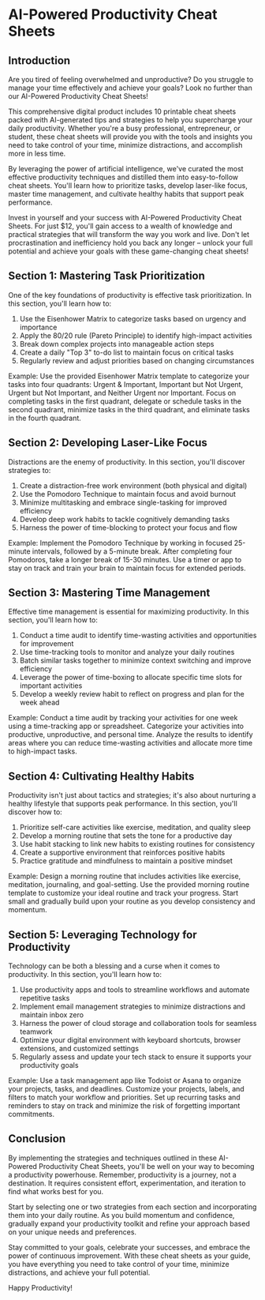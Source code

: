 # AI-Powered Productivity Cheat Sheets

## Introduction

Are you tired of feeling overwhelmed and unproductive? Do you struggle to manage your time effectively and achieve your goals? Look no further than our AI-Powered Productivity Cheat Sheets! 

This comprehensive digital product includes 10 printable cheat sheets packed with AI-generated tips and strategies to help you supercharge your daily productivity. Whether you're a busy professional, entrepreneur, or student, these cheat sheets will provide you with the tools and insights you need to take control of your time, minimize distractions, and accomplish more in less time.

By leveraging the power of artificial intelligence, we've curated the most effective productivity techniques and distilled them into easy-to-follow cheat sheets. You'll learn how to prioritize tasks, develop laser-like focus, master time management, and cultivate healthy habits that support peak performance.

Invest in yourself and your success with AI-Powered Productivity Cheat Sheets. For just $12, you'll gain access to a wealth of knowledge and practical strategies that will transform the way you work and live. Don't let procrastination and inefficiency hold you back any longer – unlock your full potential and achieve your goals with these game-changing cheat sheets!

## Section 1: Mastering Task Prioritization

One of the key foundations of productivity is effective task prioritization. In this section, you'll learn how to:

1. Use the Eisenhower Matrix to categorize tasks based on urgency and importance
2. Apply the 80/20 rule (Pareto Principle) to identify high-impact activities
3. Break down complex projects into manageable action steps
4. Create a daily "Top 3" to-do list to maintain focus on critical tasks
5. Regularly review and adjust priorities based on changing circumstances

Example: Use the provided Eisenhower Matrix template to categorize your tasks into four quadrants: Urgent & Important, Important but Not Urgent, Urgent but Not Important, and Neither Urgent nor Important. Focus on completing tasks in the first quadrant, delegate or schedule tasks in the second quadrant, minimize tasks in the third quadrant, and eliminate tasks in the fourth quadrant.

## Section 2: Developing Laser-Like Focus

Distractions are the enemy of productivity. In this section, you'll discover strategies to:

1. Create a distraction-free work environment (both physical and digital)
2. Use the Pomodoro Technique to maintain focus and avoid burnout
3. Minimize multitasking and embrace single-tasking for improved efficiency
4. Develop deep work habits to tackle cognitively demanding tasks
5. Harness the power of time-blocking to protect your focus and flow

Example: Implement the Pomodoro Technique by working in focused 25-minute intervals, followed by a 5-minute break. After completing four Pomodoros, take a longer break of 15-30 minutes. Use a timer or app to stay on track and train your brain to maintain focus for extended periods.

## Section 3: Mastering Time Management

Effective time management is essential for maximizing productivity. In this section, you'll learn how to:

1. Conduct a time audit to identify time-wasting activities and opportunities for improvement
2. Use time-tracking tools to monitor and analyze your daily routines
3. Batch similar tasks together to minimize context switching and improve efficiency
4. Leverage the power of time-boxing to allocate specific time slots for important activities
5. Develop a weekly review habit to reflect on progress and plan for the week ahead

Example: Conduct a time audit by tracking your activities for one week using a time-tracking app or spreadsheet. Categorize your activities into productive, unproductive, and personal time. Analyze the results to identify areas where you can reduce time-wasting activities and allocate more time to high-impact tasks.

## Section 4: Cultivating Healthy Habits

Productivity isn't just about tactics and strategies; it's also about nurturing a healthy lifestyle that supports peak performance. In this section, you'll discover how to:

1. Prioritize self-care activities like exercise, meditation, and quality sleep
2. Develop a morning routine that sets the tone for a productive day
3. Use habit stacking to link new habits to existing routines for consistency
4. Create a supportive environment that reinforces positive habits
5. Practice gratitude and mindfulness to maintain a positive mindset

Example: Design a morning routine that includes activities like exercise, meditation, journaling, and goal-setting. Use the provided morning routine template to customize your ideal routine and track your progress. Start small and gradually build upon your routine as you develop consistency and momentum.

## Section 5: Leveraging Technology for Productivity

Technology can be both a blessing and a curse when it comes to productivity. In this section, you'll learn how to:

1. Use productivity apps and tools to streamline workflows and automate repetitive tasks
2. Implement email management strategies to minimize distractions and maintain inbox zero
3. Harness the power of cloud storage and collaboration tools for seamless teamwork
4. Optimize your digital environment with keyboard shortcuts, browser extensions, and customized settings
5. Regularly assess and update your tech stack to ensure it supports your productivity goals

Example: Use a task management app like Todoist or Asana to organize your projects, tasks, and deadlines. Customize your projects, labels, and filters to match your workflow and priorities. Set up recurring tasks and reminders to stay on track and minimize the risk of forgetting important commitments.

## Conclusion

By implementing the strategies and techniques outlined in these AI-Powered Productivity Cheat Sheets, you'll be well on your way to becoming a productivity powerhouse. Remember, productivity is a journey, not a destination. It requires consistent effort, experimentation, and iteration to find what works best for you.

Start by selecting one or two strategies from each section and incorporating them into your daily routine. As you build momentum and confidence, gradually expand your productivity toolkit and refine your approach based on your unique needs and preferences.

Stay committed to your goals, celebrate your successes, and embrace the power of continuous improvement. With these cheat sheets as your guide, you have everything you need to take control of your time, minimize distractions, and achieve your full potential.

Happy Productivity!